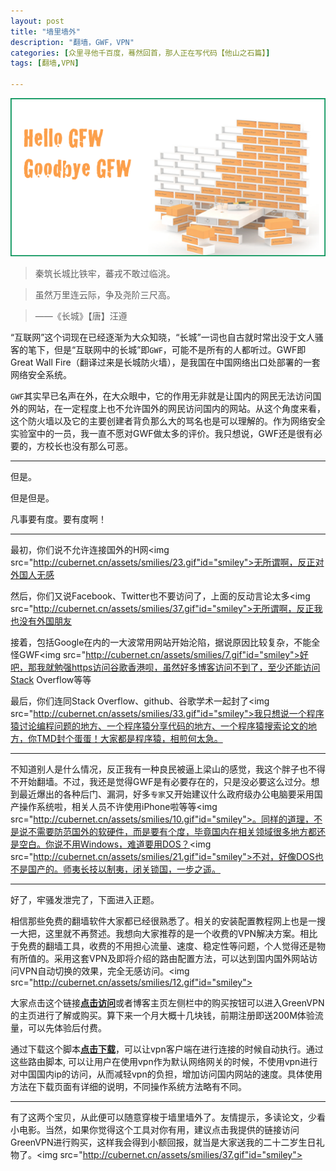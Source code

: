 ```yaml
---
layout: post
title: "墙里墙外"
description: "翻墙，GWF，VPN"
categories: [众里寻他千百度，蓦然回首，那人正在写代码【他山之石篇】]
tags: [翻墙,VPN]

---
```


![image](/assets/images/2014-08-21-overthewall.png)

>秦筑长城比铁牢，蕃戎不敢过临洮。

>虽然万里连云际，争及尧阶三尺高。

>——《长城》【唐】汪遵

“互联网”这个词现在已经逐渐为大众知晓，“长城”一词也自古就时常出没于文人骚客的笔下，但是“互联网中的长城”即`GWF`，可能不是所有的人都听过。GWF即Great Wall Fire（翻译过来是长城防火墙），是我国在中国网络出口处部署的一套网络安全系统。

<!-- more -->

`GWF`其实早已名声在外，在大众眼中，它的作用无非就是让国内的网民无法访问国外的网站，在一定程度上也不允许国外的网民访问国内的网站。从这个角度来看，这个防火墙以及它的主要创建者背负那么大的骂名也是可以理解的。作为网络安全实验室中的一员，我一直不愿对GWF做太多的评价。我只想说，GWF还是很有必要的，方校长也没有那么可恶。

---

但是。

但是但是。

凡事要有度。要有度啊！

---

最初，你们说不允许连接国外的H网<img src="http://cubernet.cn/assets/smilies/23.gif"id="smiley">无所谓啊，反正对外国人无感

然后，你们又说Facebook、Twitter也不要访问了，上面的反动言论太多<img src="http://cubernet.cn/assets/smilies/37.gif"id="smiley">无所谓啊，反正我也没有外国朋友

接着，包括Google在内的一大波常用网站开始沦陷，据说原因比较复杂，不能全怪GWF<img src="http://cubernet.cn/assets/smilies/7.gif"id="smiley">好吧，那我就勉强https访问谷歌香港呗，虽然好多博客访问不到了，至少还能访问Stack Overflow等等

最后，你们连同Stack Overflow、github、谷歌学术一起封了<img src="http://cubernet.cn/assets/smilies/33.gif"id="smiley">我只想说一个程序猿讨论编程问题的地方、一个程序猿分享代码的地方、一个程序猿搜索论文的地方，你TMD封个蛋蛋！大家都是程序猿，相煎何太急。

---

不知道别人是什么情况，反正我有一种良民被逼上梁山的感觉，我这个胖子也不得不开始翻墙。不过，我还是觉得GWF是有必要存在的，只是没必要这么过分。想到最近爆出的各种后门、漏洞，好多`专家`又开始建议什么政府级办公电脑要采用国产操作系统啦，相关人员不许使用iPhone啦等等<img src="http://cubernet.cn/assets/smilies/10.gif"id="smiley">。同样的道理，不是说不需要防范国外的软硬件，而是要有个度，毕竟国内在相关领域很多地方都还是空白。你说不用Windows，难道要用DOS？<img src="http://cubernet.cn/assets/smilies/21.gif"id="smiley">不对，好像DOS也不是国产的。师夷长技以制夷，闭关锁国，一步之遥。

---

好了，牢骚发泄完了，下面进入正题。

相信那些免费的翻墙软件大家都已经很熟悉了。相关的安装配置教程网上也是一搜一大把，这里就不再赘述。我想向大家推荐的是一个收费的VPN解决方案。相比于免费的翻墙工具，收费的不用担心流量、速度、稳定性等问题，个人觉得还是物有所值的。采用这套VPN及即将介绍的路由配置方法，可以达到国内国外网站访问VPN自动切换的效果，完全无感访问。<img src="http://cubernet.cn/assets/smilies/12.gif"id="smiley">

大家点击这个链接[**点击访问**](http://gjsq.me/1915340)或者博客主页左侧栏中的购买按钮可以进入GreenVPN的主页进行了解或购买。算下来一个月大概十几块钱，前期注册即送200M体验流量，可以先体验后付费。

通过下载这个脚本[**点击下载**](https://code.google.com/p/chnroutes/wiki/Usage)，可以让vpn客户端在进行连接的时候自动执行。通过这些路由脚本, 可以让用户在使用vpn作为默认网络网关的时候，不使用vpn进行对中国国内ip的访问，从而减轻vpn的负担，增加访问国内网站的速度。具体使用方法在下载页面有详细的说明，不同操作系统方法略有不同。

---

有了这两个宝贝，从此便可以随意穿梭于墙里墙外了。友情提示，多读论文，少看小电影。当然，如果你觉得这个工具对你有用，建议点击我提供的链接访问GreenVPN进行购买，这样我会得到小额回报，就当是大家送我的二十二岁生日礼物了。<img src="http://cubernet.cn/assets/smilies/37.gif"id="smiley">
